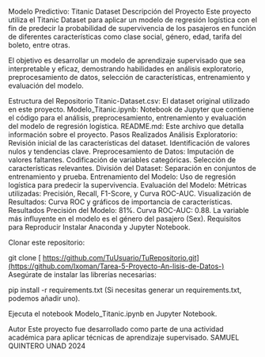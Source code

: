 Modelo Predictivo: Titanic Dataset
Descripción del Proyecto
Este proyecto utiliza el Titanic Dataset para aplicar un modelo de regresión logística con el fin de predecir la probabilidad de supervivencia de los pasajeros en función de diferentes características como clase social, género, edad, tarifa del boleto, entre otras.

El objetivo es desarrollar un modelo de aprendizaje supervisado que sea interpretable y eficaz, demostrando habilidades en análisis exploratorio, preprocesamiento de datos, selección de características, entrenamiento y evaluación del modelo.

Estructura del Repositorio
Titanic-Dataset.csv: El dataset original utilizado en este proyecto.
Modelo_Titanic.ipynb: Notebook de Jupyter que contiene el código para el análisis, preprocesamiento, entrenamiento y evaluación del modelo de regresión logística.
README.md: Este archivo que detalla información sobre el proyecto.
Pasos Realizados
Análisis Exploratorio:
Revisión inicial de las características del dataset.
Identificación de valores nulos y tendencias clave.
Preprocesamiento de Datos:
Imputación de valores faltantes.
Codificación de variables categóricas.
Selección de características relevantes.
División del Dataset:
Separación en conjuntos de entrenamiento y prueba.
Entrenamiento del Modelo:
Uso de regresión logística para predecir la supervivencia.
Evaluación del Modelo:
Métricas utilizadas: Precisión, Recall, F1-Score, y Curva ROC-AUC.
Visualización de Resultados:
Curva ROC y gráficos de importancia de características.
Resultados
Precisión del Modelo: 81%.
Curva ROC-AUC: 0.88.
La variable más influyente en el modelo es el género del pasajero (Sex).
Requisitos para Reproducir
Instalar Anaconda y Jupyter Notebook.

Clonar este repositorio:

git clone [ https://github.com/TuUsuario/TuRepositorio.git](https://github.com/Ixoman/Tarea-5-Proyecto-An-lisis-de-Datos-)
Asegúrate de instalar las librerías necesarias:

pip install -r requirements.txt
(Si necesitas generar un requirements.txt, podemos añadir uno).

Ejecuta el notebook Modelo_Titanic.ipynb en Jupyter Notebook.

Autor
Este proyecto fue desarrollado como parte de una actividad académica para aplicar técnicas de aprendizaje supervisado. SAMUEL QUINTERO UNAD 2024
